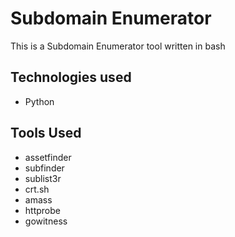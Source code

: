 # Subdomain Enumerator

This is a Subdomain Enumerator tool written in bash

## Technologies used

* Python

## Tools Used

* assetfinder
* subfinder
* sublist3r
* crt.sh
* amass
* httprobe
* gowitness

